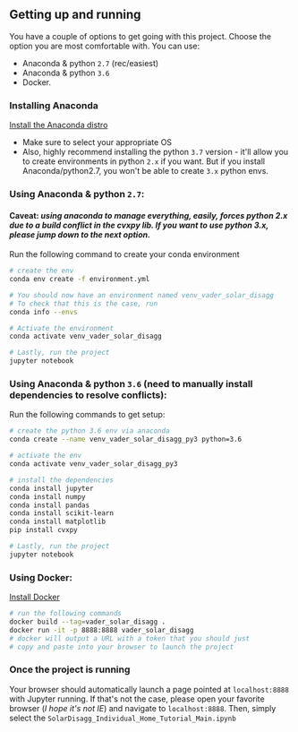 ## Getting up and running
You have a couple of options to get going with this project. Choose the option you are most comfortable with.
You can use:
- Anaconda & python `2.7` (rec/easiest)
- Anaconda & python `3.6`
- Docker.

### Installing Anaconda
[Install the Anaconda distro](https://www.anaconda.com/distribution/)
- Make sure to select your appropriate OS
- Also, highly recommend installing the python `3.7` version - it'll allow you to create environments in python `2.x` if you want. But if you install Anaconda/python2.7, you won't be able to create `3.x` python envs.

### Using Anaconda & python `2.7`:
#### Caveat: _using anaconda to manage everything, easily, forces python 2.x due to a build conflict in the cvxpy lib. If you want to use python 3.x, please jump down to the next option._

Run the following command to create your conda environment
```bash
# create the env
conda env create -f environment.yml

# You should now have an environment named venv_vader_solar_disagg
# To check that this is the case, run
conda info --envs

# Activate the environment
conda activate venv_vader_solar_disagg

# Lastly, run the project
jupyter notebook
```

### Using Anaconda & python `3.6` (need to manually install dependencies to resolve conflicts):

Run the following commands to get setup:
```bash
# create the python 3.6 env via anaconda
conda create --name venv_vader_solar_disagg_py3 python=3.6

# activate the env
conda activate venv_vader_solar_disagg_py3

# install the dependencies
conda install jupyter
conda install numpy
conda install pandas
conda install scikit-learn
conda install matplotlib
pip install cvxpy

# Lastly, run the project
jupyter notebook
```

### Using Docker:
[Install Docker](https://docs.docker.com/install/)
```bash
# run the following commands
docker build --tag=vader_solar_disagg .
docker run -it -p 8888:8888 vader_solar_disagg
# docker will output a URL with a token that you should just
# copy and paste into your browser to launch the project
```

### Once the project is running
Your browser should automatically launch a page pointed at `localhost:8888` with Jupyter running. If that's not the case, please open your favorite browser (_I hope it's not IE_) and navigate to `localhost:8888`.
Then, simply select the `SolarDisagg_Individual_Home_Tutorial_Main.ipynb`
